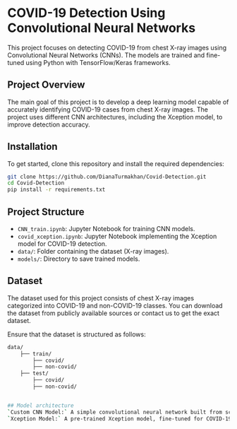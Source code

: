 # COVID-19 Detection Using Convolutional Neural Networks

This project focuses on detecting COVID-19 from chest X-ray images using Convolutional Neural Networks (CNNs). The models are trained and fine-tuned using Python with TensorFlow/Keras frameworks. 

## Project Overview

The main goal of this project is to develop a deep learning model capable of accurately identifying COVID-19 cases from chest X-ray images. The project uses different CNN architectures, including the Xception model, to improve detection accuracy.

## Installation

To get started, clone this repository and install the required dependencies:

```bash
git clone https://github.com/DianaTurmakhan/Covid-Detection.git
cd Covid-Detection
pip install -r requirements.txt
```

## Project Structure

- `CNN_train.ipynb`: Jupyter Notebook for training CNN models.
- `covid_xception.ipynb`: Jupyter Notebook implementing the Xception model for COVID-19 detection.
- `data/`: Folder containing the dataset (X-ray images).
- `models/`: Directory to save trained models.

## Dataset

The dataset used for this project consists of chest X-ray images categorized into COVID-19 and non-COVID-19 classes. You can download the dataset from publicly available sources or contact us to get the exact dataset.

Ensure that the dataset is structured as follows:

```bash
data/
    ├── train/
        ├── covid/
        ├── non-covid/
    ├── test/
        ├── covid/
        ├── non-covid/


## Model architecture
`Custom CNN Model:` A simple convolutional neural network built from scratch in the CNN_train.ipynb notebook.
`Xception Model:` A pre-trained Xception model, fine-tuned for COVID-19 detection, as described in covid_xception.ipynb.

